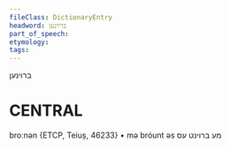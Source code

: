 ```yaml
---
fileClass: DictionaryEntry
headword: ברוינען
part_of_speech: 
etymology: 
tags: 
---
```

ברוינען

CENTRAL
========

broːnən {ETCP, Teiuș, 46233}
	•	mə bróunt əs מע ברוינט עס
